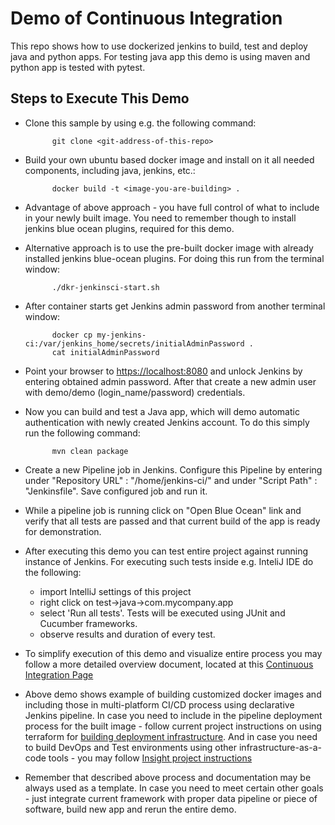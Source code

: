 # Demo of Continuous Integration

This repo shows how to use dockerized jenkins to build, test and deploy java and python apps. For testing java app this demo is using maven and python app is tested with pytest.

## Steps to Execute This Demo

- Clone this sample by using e.g. the following command:

            git clone <git-address-of-this-repo>

- Build your own ubuntu based docker image and install on it all needed components,
including java, jenkins, etc.:

            docker build -t <image-you-are-building> .

- Advantage of above approach - you have full control of what
to include in your newly built image. You need to remember though to install
jenkins blue ocean plugins, required for this demo.

- Alternative approach is to use the pre-built docker image with already
installed jenkins blue-ocean plugins. For doing this run from the terminal window:

            ./dkr-jenkinsci-start.sh

- After container starts get Jenkins admin password from another terminal window:

            docker cp my-jenkins-ci:/var/jenkins_home/secrets/initialAdminPassword .
            cat initialAdminPassword

- Point your browser to <https://localhost:8080> and unlock Jenkins by entering
obtained admin password.  After that create a new admin user with demo/demo
(login_name/password) credentials.

- Now you can build and test a Java app, which will demo automatic authentication
with newly created Jenkins account. To do this simply run the following command:

            mvn clean package

- Create a new Pipeline job in Jenkins.  Configure this Pipeline by entering under
"Repository URL" : "/home/jenkins-ci/" and under "Script Path" : "Jenkinsfile".
Save configured job and run it.

- While a pipeline job is running click on "Open Blue Ocean" link and verify that
all tests are passed and that current build of the app is ready for demonstration.

- After executing this demo you can test entire project against running instance
of Jenkins.  For executing such tests inside e.g. InteliJ IDE do the following:
  - import IntelliJ settings of this project
  - right click on test->java->com.mycompany.app
  - select 'Run all tests'. Tests will be executed using JUnit and Cucumber frameworks.
  - observe results and duration of every test.

- To simplify execution of this demo and visualize entire process you may follow
a more detailed overview document, located at this
[Continuous Integration Page][https://github.com/vsilverman/jenkins-ci/wiki/Jenkins-Continuos-Integration]

- Above demo shows example of building customized docker images
and including those in multi-platform CI/CD process using declarative
Jenkins pipeline. In case you need to include in the pipeline
deployment process for the built image - follow current project
instructions on using terraform for
[building deployment infrastructure](https://github.com/vsilverman/jenkins-ci/tree/master/terraform).
And in case you need to build DevOps and Test environments
using other infrastructure-as-a-code tools - you may follow
[Insight project instructions](https://github.com/vsilverman/insight)

- Remember that described above process and documentation may be always
used as a template. In case you need to meet certain other
goals - just integrate current framework with proper data
pipeline or piece of software, build new app and rerun the
entire demo.

[https://github.com/vsilverman/jenkins-ci/wiki/Jenkins-Continuos-Integration]: https://github.com/vsilverman/jenkins-ci/wiki/Jenkins-Continuos-Integration
